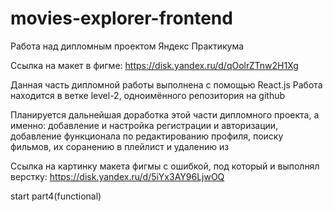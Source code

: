 # movies-explorer-frontend

Работа над дипломным проектом Яндекс Практикума

Ссылка на макет в фигме: https://disk.yandex.ru/d/qOolrZTnw2H1Xg

Данная часть дипломной работы выполнена с помощью React.js
Работа находится в ветке level-2, одноимённого репозитория на github

Планируется дальнейшая доработка этой части дипломного проекта, а именно: добавление и настройка регистрации и авторизации,
добавление функционала по редактированию профиля, поиску фильмов, их соранению в плейлист и удалению из

Ссылка на картинку макета фигмы с ошибкой, под который и выполнял верстку: https://disk.yandex.ru/d/5iYx3AY96LjwOQ

start part4(functional)